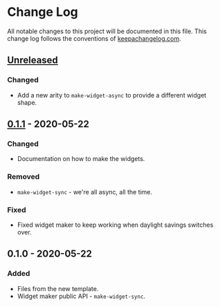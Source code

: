# Change Log
All notable changes to this project will be documented in this file. This change log follows the conventions of [keepachangelog.com](http://keepachangelog.com/).

## [Unreleased]
### Changed
- Add a new arity to `make-widget-async` to provide a different widget shape.

## [0.1.1] - 2020-05-22
### Changed
- Documentation on how to make the widgets.

### Removed
- `make-widget-sync` - we're all async, all the time.

### Fixed
- Fixed widget maker to keep working when daylight savings switches over.

## 0.1.0 - 2020-05-22
### Added
- Files from the new template.
- Widget maker public API - `make-widget-sync`.

[Unreleased]: https://github.com/your-name/week-4/compare/0.1.1...HEAD
[0.1.1]: https://github.com/your-name/week-4/compare/0.1.0...0.1.1
